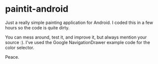 paintit-android
===============

Just a really simple painting application for Android. I coded this in a few hours so the code is quite dirty.

You can mess around, test it, and improve it, but always mention your source :). I've used the Google NavigationDrawer example code for the color selector.

Peace.
